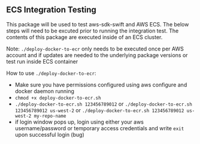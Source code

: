 ## ECS Integration Testing

This package will be used to test aws-sdk-swift and AWS ECS. The below steps will need to be excuted prior to running the integration test. The contents of this package are executed inside of an ECS cluster.

Note: `./deploy-docker-to-ecr` only needs to be executed once per AWS account and if updates are needed to the underlying package versions or test run inside ECS container

How to use `./deploy-docker-to-ecr`:
- Make sure you have permissions configured using aws configure and docker daemon running
- `chmod +x deploy-docker-to-ecr.sh`
- `./deploy-docker-to-ecr.sh 123456789012` or `./deploy-docker-to-ecr.sh 123456789012 us-west-2` or `./deploy-docker-to-ecr.sh 123456789012 us-west-2 my-repo-name`
- if login window pops up, login using either your aws username/password or temporary access credentials and write `exit` upon successful login (bug)

